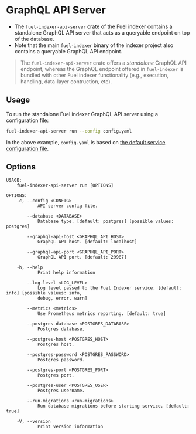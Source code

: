 # GraphQL API Server

- The `fuel-indexer-api-server` crate of the Fuel indexer contains a standalone GraphQL API server that acts as a queryable endpoint on top of the database.
- Note that the main `fuel-indexer` binary of the indexer project also contains a queryable GraphQL API endpoint.

> The `fuel-indexer-api-server` crate offers a _standalone_ GraphQL API endpoint, whereas the GraphQL endpoint offered in `fuel-indexer` is bundled with other Fuel indexer functionality (e.g., execution, handling, data-layer contruction, etc).

## Usage

To run the standalone Fuel indexer GraphQL API server using a configuration file:

```bash
fuel-indexer-api-server run --config config.yaml
```

In the above example, `config.yaml` is based on [the default service configuration file](https://github.com/FuelLabs/fuel-indexer/blob/master/config.yaml).

## Options

```text
USAGE:
    fuel-indexer-api-server run [OPTIONS]

OPTIONS:
    -c, --config <CONFIG>
            API server config file.

        --database <DATABASE>
            Database type. [default: postgres] [possible values: postgres]

        --graphql-api-host <GRAPHQL_API_HOST>
            GraphQL API host. [default: localhost]

        --graphql-api-port <GRAPHQL_API_PORT>
            GraphQL API port. [default: 29987]

    -h, --help
            Print help information

        --log-level <LOG_LEVEL>
            Log level passed to the Fuel Indexer service. [default: info] [possible values: info,
            debug, error, warn]

        --metrics <metrics>
            Use Prometheus metrics reporting. [default: true]

        --postgres-database <POSTGRES_DATABASE>
            Postgres database.

        --postgres-host <POSTGRES_HOST>
            Postgres host.

        --postgres-password <POSTGRES_PASSWORD>
            Postgres password.

        --postgres-port <POSTGRES_PORT>
            Postgres port.

        --postgres-user <POSTGRES_USER>
            Postgres username.

        --run-migrations <run-migrations>
            Run database migrations before starting service. [default: true]

    -V, --version
            Print version information
```
